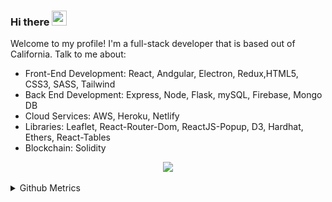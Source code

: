 ### Hi there <img src="https://raw.githubusercontent.com/MartinHeinz/MartinHeinz/master/wave.gif" height="24px" width="24px">

Welcome to my profile! I'm a full-stack developer that is based out of California. Talk to me about: 
* Front-End Development: React, Andgular, Electron, Redux,HTML5, CSS3, SASS, Tailwind
* Back End Development: Express, Node, Flask, mySQL, Firebase, Mongo DB
* Cloud Services: AWS, Heroku, Netlify
* Libraries: Leaflet, React-Router-Dom, ReactJS-Popup, D3, Hardhat, Ethers, React-Tables 
* Blockchain: Solidity

<p align="center">
  <a href="https://skillicons.dev">
    <img src="https://skillicons.dev/icons?i=react,angular,electron,redux,html,css,sass,tailwind,py,js,ts,nodejs,express,mysql,firebase,aws,mongodb,git&perline=9"/>
  </a>
</p>
                                                                                                                                           
<details>
<summary>Github Metrics</summary>

<p align="center">
    <img src="/github-metrics.svg" />
</p>
</details>
